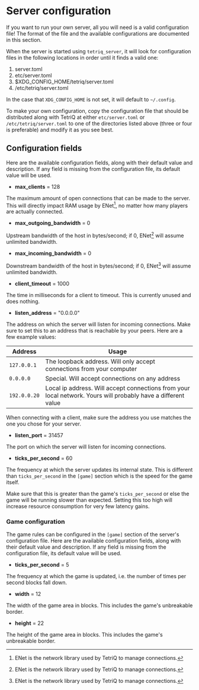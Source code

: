 <!--
SPDX-FileCopyrightText: 2024 The Tetriq authors

SPDX-License-Identifier: GFDL-1.3-or-later
-->

# Server configuration

If you want to run your own server, all you will need is a valid
configuration file! The format of the file and the available
configurations are documented in this section.

When the server is started using `tetriq_server`, it will look for
configuration files in the following locations in order until it finds
a valid one:
1. server.toml
2. etc/server.toml
3. $XDG\_CONFIG\_HOME/tetriq/server.toml
4. /etc/tetriq/server.toml

In the case that `XDG_CONFIG_HOME` is not set, it will default to
`~/.config`.

To make your own configuration, copy the configuration file that
should be distributed along with TetriQ at either `etc/server.toml` or
`/etc/tetriq/server.toml` to one of the directories listed above
(three or four is preferable) and modify it as you see best.

## Configuration fields

Here are the available configuration fields, along with their default
value and description. If any field is missing from the configuration
file, its default value will be used.

 - **max_clients** = 128

The maximum amount of open connections that can be made to the
server. This will directly impact RAM usage by ENet[^enet], no matter how
many players are actually connected.

 - **max_outgoing_bandwidth** = 0

Upstream bandwidth of the host in bytes/second; if 0, ENet[^enet] will assume
unlimited bandwidth.

 - **max_incoming_bandwidth** = 0

Downstream bandwidth of the host in bytes/second; if 0, ENet[^enet] will
assume unlimited bandwidth.

[^enet]: ENet is the network library used by TetriQ to manage
	connections.

- **client_timeout** = 1000

The time in milliseconds for a client to timeout. This is currently
unused and does nothing.

- **listen_address** = "0.0.0.0"

The address on which the server will listen for incoming
connections. Make sure to set this to an address that is reachable by
your peers. Here are a few example values:

| Address      | Usage                                                                                                         |
|--------------|---------------------------------------------------------------------------------------------------------------|
| `127.0.0.1`  | The loopback address. Will only accept connections from your computer                                         |
| `0.0.0.0`    | Special. Will accept connections on any address                                                                        |
| `192.0.0.20` | Local ip address. Will accept connections from your local network. Yours will probably have a different value |

When connecting with a client, make sure the address you use matches
the one you chose for your server.

- **listen_port** = 31457

The port on which the server will listen for incoming connections.

- **ticks_per_second** = 60

The frequency at which the server updates its internal state. This is
different than `ticks_per_second` in the `[game]` section which is the
speed for the game itself.

Make sure that this is greater than the game's `ticks_per_second` or
else the game will be running slower than expected. Setting this too
high will increase resource consumption for very few latency gains.

### Game configuration

The game rules can be configured in the `[game]` section of the
server's configuration file. Here are the available configuration
fields, along with their default value and description. If any field
is missing from the configuration file, its default value will be
used.

- **ticks_per_second** = 5

The frequency at which the game is updated, i.e. the number of times
per second blocks fall down.

- **width** = 12

The width of the game area in blocks. This includes the game's
unbreakable border.

- **height** = 22

The height of the game area in blocks. This includes the game's
unbreakable border.
